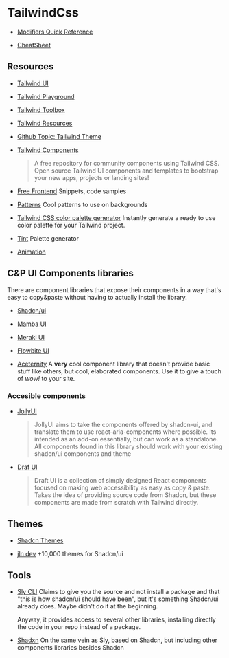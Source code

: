 # TailwindCss

- [Modifiers Quick Reference](https://tailwindcss.com/docs/hover-focus-and-other-states#quick-reference)

- [CheatSheet](https://tailwindcomponents.com/cheatsheet/)

## Resources

- [Tailwind UI](https://tailwindui.com/)

- [Tailwind Playground](https://play.tailwindcss.com/)

- [Tailwind Toolbox](https://www.tailwindtoolbox.com/)

- [Tailwind Resources](https://www.tailwindresources.com/)

- [Github Topic: Tailwind Theme](https://github.com/topics/tailwind-theme)

- [Tailwind Components](https://tailwindcomponents.com/)
  > A free repository for community components using Tailwind CSS.
  > Open source Tailwind UI components and templates to bootstrap your new apps, projects or landing sites!

- [Free Frontend](https://freefrontend.com/tailwind-code-examples/)
  Snippets, code samples

- [Patterns](https://heropatterns.com/)
  Cool patterns to use on backgrounds

- [Tailwind CSS color palette generator](https://tailcolor.com/)
  Instantly generate a ready to use color palette for your Tailwind project.

- [Tint](https://www.tints.dev/)
  Palette generator

- [Animation](https://www.tailwindcss-animated.com/configurator.html)

## C&P UI Components libraries

There are component libraries that expose their components in a way that's easy to copy&paste without having to actually install the library.

- [Shadcn/ui](https://ui.shadcn.com/)

- [Mamba UI](https://mambaui.com/)

- [Meraki UI](https://merakiui.com/)

- [Flowbite UI](https://flowbite.com/)

- [Aceternity](https://ui.aceternity.com/)
  A **very** cool component library that doesn't provide basic stuff like others, but cool, elaborated components. Use it to give a touch of _wow!_ to your site.

### Accesible components

- [JollyUI](https://jollyui.dev/)
  > JollyUI aims to take the components offered by shadcn-ui, and translate them to use react-aria-components where possible.
  > Its intended as an add-on essentially, but can work as a standalone. All components found in this library should work with your existing shadcn/ui components and theme

- [Draf UI](https://draft-ui.com/)
  > Draft UI is a collection of simply designed React components focused on making web accessibility as easy as copy & paste.
  Takes the idea of providing source code from Shadcn, but these components are made from scratch with Tailwind directly.

## Themes

- [Shadcn Themes](https://ui.shadcn.com/themes)

- [jln dev](https://ui.jln.dev/)
  +10,000 themes for Shadcn/ui

## Tools


- [Sly CLI](https://sly-cli.fly.dev/)
  Claims to give you the source and not install a package and that "this is how shadcn/ui should have been", but it's something Shadcn/ui already does. Maybe didn't do it at the beginning.

  Anyway, it provides access to several other libraries, installing directly the code in your repo instead of a package.

- [Shadxn](https://ui.shadxn.com/)
  On the same vein as Sly, based on Shadcn, but including other components libraries besides Shadcn
